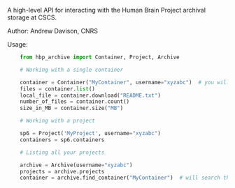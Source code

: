A high-level API for interacting with the Human Brain Project archival storage at CSCS.

Author: Andrew Davison, CNRS

Usage:

```python
    from hbp_archive import Container, Project, Archive

    # Working with a single container

    container = Container("MyContainer", username="xyzabc")  # you will be prompted for your password
    files = container.list()
    local_file = container.download("README.txt")
    number_of_files = container.count()
    size_in_MB = container.size("MB")

    # Working with a project

    sp6 = Project('MyProject', username="xyzabc")
    containers = sp6.containers

    # Listing all your projects

    archive = Archive(username="xyzabc")
    projects = archive.projects
    container = archive.find_container("MyContainer")  # will search through all projects
```